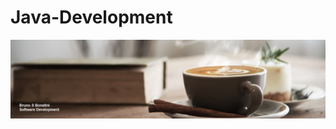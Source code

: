 # Java-Development

<p align="center">
  <img src="https://github.com/brunobonatini/Java-Development/blob/main/banner.png" >
</p>
